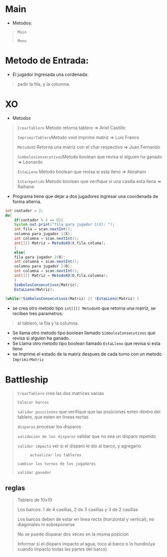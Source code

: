 # Main
- Metodos:

> `Main`
> 
> `Menu`

# Metodo de Entrada:

- El jugador Ingresada una cordenada:

> pedir la fila, y la columna.

# XO

- Metodos

> `CrearTablero` Metodo retorna tablero => Ariel Castillo
> 
> `ImprimirTablero`Metodo void imprime matriz => Luis Franco
> 
> `MetodoXO` Retorna una matriz con el char respectivo => Juan Fernando
> 
> `SimbolosConsecutivos`Metodo boolean que revisa si alguien ha ganado => Leonardo
> 
> `EstaLLeno` Metodo boolean que revisa si esta lleno => Abraham
> 
> `Estarepetido` Metodo boolean que verifique si una casilla esta llena => Raihane

- Programa tiene que dejar a dos jugadores ingresar una coordenada de forma alterna.

```Java
int contador = 2;
do{
	if(contador % 2 == 0){
	System.out.print("fila para jugador 1(X): ");
	int fila = scan.nextInt();
	columna para jugador 1(X):
	int columna = scan.nextInt();
	int[][] Matriz = MetodoXO(X,fila,columa);
	}
	else{
	fila para jugador 2(O):
	int columna = scan.nextInt();
	columna para jugador 2(O):
	int columna = scan.nextInt();
	int[][] Matriz = MetodoXO(O,fila,columna);
	}
	SimbolosConsecutivos(Matriz);
	EstaLLeno(Matriz);
	
}while(!SimbolosConsecutivos(Matriz) || !EstaLLeno(Matriz) )
```

- se crea otro metodo tipo `int[][]`  `MetodoXO` que retorna una matriz, se reciben tres parametros:  
> el tablero, la fila y la columna.  
  
- Se llama otro metodo tipo boolean llamado `SimbolosConsecutivos` que revisa si alguien ha ganado.  
- Se Llama otro metodo tipo boolean llamado `EstaLleno` que revisa si esta lleno  
- se Imprime el estado de la matriz despues de cada turno con un metodo `ImprimirMatriz`
# Battleship
>`CrearTablero` crea las dos matrices vacias
>
>`Colocar barcos`
>
>`validar posiciones` que verifique que las posiciones esten dentro del tablero, que esten en lineas rectas
>
>`disparos` procesar los disparos
>
>`validacion de los disparos` validar que no sea un disparo repetido
>
>`validar impacto` ver si el disparo le dio al barco, y agregarlo
>
>>`actualizar los tableros`
>>
>`cambiar los turnos de los jugadores`
>
>`validar ganador`
>
>
## reglas
>Tablero de 10x10
>
>Los barcos: 1 de 4 casillas, 2 de 3 casillas y 3 de 2 casillas
>
>Los barcos deben de estar en linea recta (horizontal y vertical), no diagonales ni sobreponerse
>
>No se puede disparar dos veces en la misma posicion
>
>Informar si el disparo impacto al agua, toco al barco o lo hundio(ya cuando impacto todas las partes del barco)
